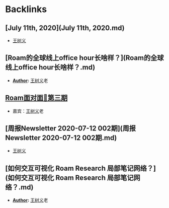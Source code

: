 
# Backlinks
## [July 11th, 2020](July 11th, 2020.md)
- [王树义](王树义.md)

## [Roam的全球线上office hour长啥样？](Roam的全球线上office hour长啥样？.md)
- **[Author](Author.md):** [王树义](王树义.md)老

## [Roam面对面🍜第三期](Roam面对面🍜第三期.md)
- 嘉宾：[王树义](王树义.md)老

## [周报Newsletter 2020-07-12 002期](周报Newsletter 2020-07-12 002期.md)
- [王树义](王树义.md)

## [如何交互可视化 Roam Research 局部笔记网络？](如何交互可视化 Roam Research 局部笔记网络？.md)
- **[Author](Author.md):** [王树义](王树义.md)老

